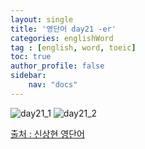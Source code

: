 ```yaml
---
layout: single
title: '영단어 day21 -er'
categories: englishWord
tag : [english, word, toeic]
toc: true
author_profile: false
sidebar:
    nav: "docs"
---
```



![day21_1](https://ingu627.github.io/images/english/day21_1.jpg)
![day21_2](https://ingu627.github.io/images/english/day21_2.jpg)



[출처 : 신상현 영단어](https://www.aladin.co.kr/shop/wproduct.aspx?ItemId=126278788)